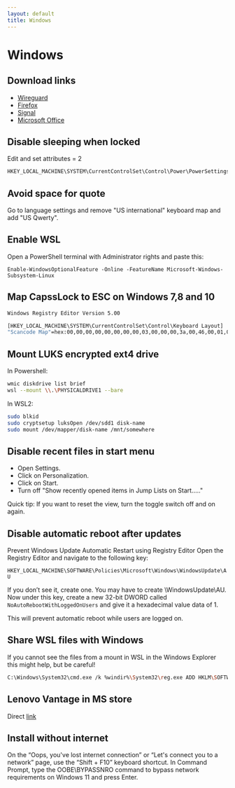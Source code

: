```yaml
---
layout: default
title: Windows
---
```


# Windows

## Download links

- [Wireguard](https://download.wireguard.com/windows-client/)
- [Firefox](https://www.microsoft.com/store/productId/9NZVDKPMR9RD)
- [Signal](https://signal.org/download/windows/)
- [Microsoft Office](https://setup.office.com/)

## Disable sleeping when locked

Edit and set attributes = 2

```bash
HKEY_LOCAL_MACHINE\SYSTEM\CurrentControlSet\Control\Power\PowerSettings\238C9FA8-0AAD-41ED-83F4-97BE242C8F20\7bc4a2f9-d8fc-4469-b07b-33eb785aaca0
```

## Avoid space for quote

Go to language settings and remove "US international" keyboard map and add "US Qwerty".

## Enable WSL

Open a PowerShell terminal with Administrator rights and paste this:

```shell
Enable-WindowsOptionalFeature -Online -FeatureName Microsoft-Windows-Subsystem-Linux
```

## Map CapssLock to ESC on Windows 7,8 and 10

```bash
Windows Registry Editor Version 5.00

[HKEY_LOCAL_MACHINE\SYSTEM\CurrentControlSet\Control\Keyboard Layout]
"Scancode Map"=hex:00,00,00,00,00,00,00,00,03,00,00,00,3a,00,46,00,01,00,3a,00,00,00,00,00
```

## Mount LUKS encrypted ext4 drive

In Powershell:

```bash
wmic diskdrive list brief
wsl --mount \\.\PHYSICALDRIVE1 --bare
```

In WSL2:

```bash
sudo blkid
sudo cryptsetup luksOpen /dev/sdd1 disk-name
sudo mount /dev/mapper/disk-name /mnt/somewhere
```

## Disable recent files in start menu

- Open Settings.
- Click on Personalization.
- Click on Start.
- Turn off "Show recently opened items in Jump Lists on Start....."

Quick tip: If you want to reset the view, turn the toggle switch off and on again.

## Disable automatic reboot after updates

Prevent Windows Update Automatic Restart using Registry Editor
Open the Registry Editor and navigate to the following key:

`HKEY_LOCAL_MACHINE\SOFTWARE\Policies\Microsoft\Windows\WindowsUpdate\AU`

If you don’t see it, create one. You may have to create \WindowsUpdate\AU.
Now under this key, create a new 32-bit DWORD called `NoAutoRebootWithLoggedOnUsers`
and give it a hexadecimal value data of 1.

This will prevent automatic reboot while users are logged on.

## Share WSL files with Windows

If you cannot see the files from a mount in WSL in the Windows Explorer this might help, but be careful!

```bash
C:\Windows\System32\cmd.exe /k %windir%\System32\reg.exe ADD HKLM\SOFTWARE\Microsoft\Windows\CurrentVersion\Policies\System /v EnableLUA /t REG_DWORD /d 0 /f
```

## Lenovo Vantage in MS store

Direct [link](https://apps.microsoft.com/store/detail/lenovo-vantage/9WZDNCRFJ4MV?hl=en-us&gl=us)

## Install without internet

On the “Oops, you've lost internet connection” or “Let's connect you to a network” page,
use the “Shift + F10” keyboard shortcut. In Command Prompt, type the OOBE\BYPASSNRO
command to bypass network requirements on Windows 11 and press Enter.
